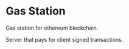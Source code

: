 # Gas Station
Gas station for ethereum blockchain.

Server that pays for client signed transactions.
